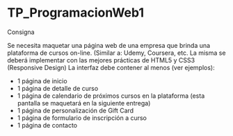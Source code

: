 # TP_ProgramacionWeb1

Consigna

Se necesita maquetar una página web de una empresa que brinda una plataforma de cursos
on-line. (Similar a: Udemy, Coursera, etc.
La misma se deberá implementar con las mejores prácticas de HTML5 y CSS3 (Responsive Design) 
La interfaz debe contener al menos (ver ejemplos):
- 1 página de inicio
- 1 página de detalle de curso
- 1 página de calendario de próximos cursos en la plataforma (esta pantalla se maquetará en la siguiente entrega)
- 1 página de personalización de Gift Card
- 1 página de formulario de inscripción a curso
- 1 página de contacto
